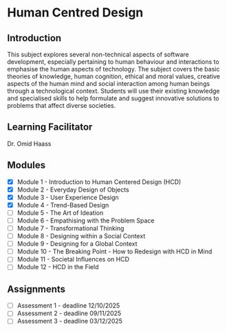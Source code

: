 # Human Centred Design

## Introduction
This subject explores several non-technical aspects of software development, especially pertaining to human behaviour and interactions to emphasise the human aspects of technology. The subject covers the basic theories of knowledge, human cognition, ethical and moral values, creative aspects of the human mind and social interaction among human beings through a technological context. Students will use their existing knowledge and specialised skills to help formulate and suggest innovative solutions to problems that affect diverse societies.

## Learning Facilitator
Dr. Omid Haass

## Modules
- [X] Module 1 - Introduction to Human Centered Design (HCD)
- [X] Module 2 - Everyday Design of Objects
- [X] Module 3 - User Experience Design
- [X] Module 4 - Trend-Based Design
- [ ] Module 5 - The Art of Ideation
- [ ] Module 6 - Empathising with the Problem Space
- [ ] Module 7 - Transformational Thinking
- [ ] Module 8 - Designing within a Social Context
- [ ] Module 9 - Designing for a Global Context
- [ ] Module 10 - The Breaking Point - How to Redesign with HCD in Mind
- [ ] Module 11 - Societal Influences on HCD
- [ ] Module 12 - HCD in the Field

## Assignments
- [ ] Assessment 1 - deadline 12/10/2025
- [ ] Assessment 2 - deadline 09/11/2025
- [ ] Assessment 3 - deadline 03/12/2025
